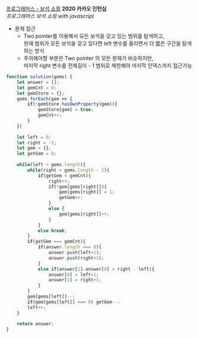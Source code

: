 [프로그래머스 - 보석 쇼핑](https://programmers.co.kr/learn/courses/30/lessons/67258)
**2020 카카오 인턴십**<br>
*프로그래머스 보석 쇼핑 with javascript*

- 문제 접근
    - Two pointer를 이용해서 모든 보석을 갖고 있는 범위를 탐색하고,<br>
    현재 범위가 모든 보석을 갖고 있다면 left 변수를 올리면서 더 짧은 구간을 탐색하는 방식
    - 주의해야할 부분은 Two pointer 의 모든 문제가 비슷하지만,<br>
    마지막 right 변수를 전체길이 - 1 범위로 제한해야 마지막 인덱스까지 접근가능

```javascript
function solution(gems) {
    let answer = [];
    let gemCnt = 0;
    let gemStore = {};
    gems.forEach(gem => {
        if(!gemStore.hasOwnProperty(gem)){
            gemStore[gem] = true;
            gemCnt++;
        }
    })
    
    let left = 0;
    let right = -1;
    let gem = {};
    let getGem = 0;
    
    while(left < gems.length){
        while(right < gems.length - 1){
            if(getGem < gemCnt){
                right++;
                if(!gem[gems[right]]){
                    gem[gems[right]] = 1;
                    getGem++;
                }
                else {
                    gem[gems[right]]++;
                }
            }
            else break;
        }
        if(getGem === gemCnt){
            if(answer.length === 0){
                answer.push(left+1);
                answer.push(right+1);
            }
            else if(answer[1]-answer[0] > right - left){
                answer[0] = left+1;
                answer[1] = right+1;
            }
        }
        gem[gems[left]]--;
        if(gem[gems[left]] === 0) getGem--;
        left++;
    }
    
    return answer;
}
```